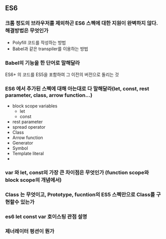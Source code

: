 ## ES6

### 크롬 정도의 브라우저를 제외하곤 ES6 스펙에 대한 지원이 완벽하지 않다. 해결방법은 무엇인가

-   Polyfill 코드를 작성하는 방법
-   Babel과 같은 transpiler를 이용하는 방법

### Babel의 기능을 한 단어로 말해달라

ES6+ 의 코드를 ES5을 포함하여 그 이전의 버전으로 돌리는 것

### ES6 에서 추가된 스펙에 대해 아는대로 다 말해달라(let, const, rest parameter, class, arrow function...)

-   block scope variables
    -   let
    -   const
-   rest parameter
-   spread operator
-   Class
-   Arrow function
-   Generator
-   Symbol
-   Template literal
-

### var 와 let, const의 가장 큰 차이점은 무엇인가 (function scope와 block scope의 개념에서)

### Class 는 무엇이고, Prototype, fucntion의 ES5 스펙만으로 Class를 구현할수 있는가

### es6 let const var 호이스팅 관점 설명

### 제너레이터 펑션이 뭔가
